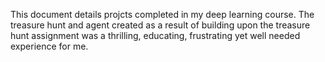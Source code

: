 This document details projcts completed in my deep learning course. 
The treasure hunt and agent created as a result of building upon the treasure hunt assignment was a thrilling, educating, 
frustrating yet well needed experience for me.
